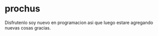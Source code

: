 # prochus
Disfrutenlo soy nuevo en programacion asi que luego estare agregando nuevas cosas gracias.
